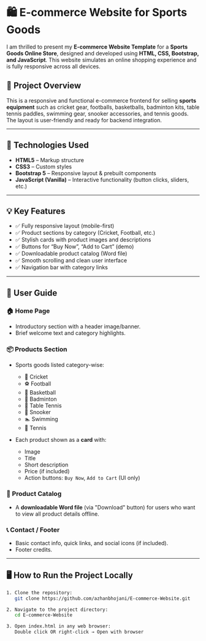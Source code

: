 # 🛍️ E-commerce Website for Sports Goods

I am thrilled to present my **E-commerce Website Template** for a **Sports Goods Online Store**, designed and developed using **HTML, CSS, Bootstrap, and JavaScript**. This website simulates an online shopping experience and is fully responsive across all devices.

## 🛒 Project Overview

This is a responsive and functional e-commerce frontend for selling **sports equipment** such as cricket gear, footballs, basketballs, badminton kits, table tennis paddles, swimming gear, snooker accessories, and tennis goods. The layout is user-friendly and ready for backend integration.

---

## 🧰 Technologies Used

- **HTML5** – Markup structure
- **CSS3** – Custom styles
- **Bootstrap 5** – Responsive layout & prebuilt components
- **JavaScript (Vanilla)** – Interactive functionality (button clicks, sliders, etc.)

---

## 💡 Key Features

- ✅ Fully responsive layout (mobile-first)
- ✅ Product sections by category (Cricket, Football, etc.)
- ✅ Stylish cards with product images and descriptions
- ✅ Buttons for “Buy Now”, “Add to Cart” (demo)
- ✅ Downloadable product catalog (Word file)
- ✅ Smooth scrolling and clean user interface
- ✅ Navigation bar with category links

---

## 📘 User Guide

### 🏠 Home Page
- Introductory section with a header image/banner.
- Brief welcome text and category highlights.

### 📦 Products Section
- Sports goods listed category-wise:
  - 🏏 Cricket
  - ⚽ Football
  - 🏀 Basketball
  - 🏸 Badminton
  - 🏓 Table Tennis
  - 🎱 Snooker
  - 🏊 Swimming
  - 🎾 Tennis

- Each product shown as a **card** with:
  - Image  
  - Title  
  - Short description  
  - Price (if included)  
  - Action buttons: `Buy Now`, `Add to Cart` (UI only)

### 📄 Product Catalog
- A **downloadable Word file** (via "Download" button) for users who want to view all product details offline.

### 📞 Contact / Footer
- Basic contact info, quick links, and social icons (if included).
- Footer credits.

---

## 🖥️ How to Run the Project Locally

```bash
1. Clone the repository:
   git clone https://github.com/azhanbhojani/E-commerce-Website.git

2. Navigate to the project directory:
   cd E-commerce-Website

3. Open index.html in any web browser:
   Double click OR right-click → Open with browser
